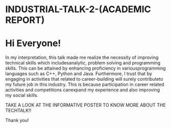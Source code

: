 # INDUSTRIAL-TALK-2-(ACADEMIC REPORT)

# Hi Everyone!
In my interpretation, this talk made me realize the necessity of improving technical skills which includesanalytic, problem solving and programming skills. This can be attained by enhancing proficiency in variousprogramming languages such as C++, Python and Java.
Furthermore, I trust that by engaging in activities that related to career-building will surely contributeto my future job in this industry. This is because participation in career related activities and competitions canexpand my experience and also improving my social skills.


TAKE A LOOK AT THE INFORMATIVE POSTER TO KNOW MORE ABOUT THE TECHTALK!!

Thank you!

